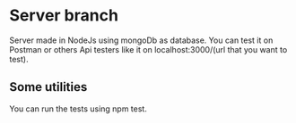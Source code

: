 # Server branch
Server made in NodeJs using mongoDb as database.
You can test it on Postman or others Api testers like it on localhost:3000/(url that you want to test).

## Some utilities 
You can run the tests using npm test.